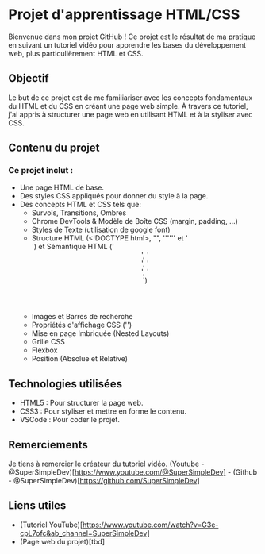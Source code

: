 # Projet d'apprentissage HTML/CSS
Bienvenue dans mon projet GitHub ! Ce projet est le résultat de ma pratique en suivant un tutoriel vidéo pour apprendre les bases du développement web, plus particulièrement HTML et CSS.

## Objectif
Le but de ce projet est de me familiariser avec les concepts fondamentaux du HTML et du CSS en créant une page web simple. À travers ce tutoriel, j'ai appris à structurer une page web en utilisant HTML et à la styliser avec CSS.

## Contenu du projet
### Ce projet inclut :
- Une page HTML de base.
- Des styles CSS appliqués pour donner du style à la page.
- Des concepts HTML et CSS tels que:
    - Survols, Transitions, Ombres
    - Chrome DevTools & Modèle de Boîte CSS (margin, padding, ...)
    - Styles de Texte (utilisation de google font)
    - Structure HTML (&lt;!DOCTYPE html&gt;, "<head>", '''<body>''' et '<div>') et Sémantique HTML ('<header>', '<nav>', '<main>', '<section>')
    - Images et Barres de recherche
    - Propriétés d'affichage CSS ('<display>')
    - Mise en page Imbriquée (Nested Layouts)
    - Grille CSS
    - Flexbox
    - Position (Absolue et Relative)

## Technologies utilisées
- HTML5 : Pour structurer la page web.
- CSS3 : Pour styliser et mettre en forme le contenu.
- VSCode : Pour coder le projet.

## Remerciements
Je tiens à remercier le créateur du tutoriel vidéo.
(Youtube - @SuperSimpleDev)[https://www.youtube.com/@SuperSimpleDev] - (Github - @SuperSimpleDev)[https://github.com/SuperSimpleDev]

## Liens utiles
- (Tutoriel YouTube)[https://www.youtube.com/watch?v=G3e-cpL7ofc&ab_channel=SuperSimpleDev]
- (Page web du projet)[tbd]
